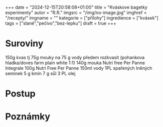 
+++
date = "2024-12-15T20:58:08+01:00"
title = "Kváskove bagetky  experimenty"
autor = "R.R."
imgsrc = "/img/no-image.jpg"
imghref = "/recepty/"
imgname = ""
kategorie = ["přílohy"]
ingredience = ["kvásek"]
tags = ["slané","pečivo","bez-lepku"]
draft = true
+++


# Suroviny
150g kvas tj 75g mouky na 75 g vody předem rozkvasit (pohankova hladka/doves farm plain white 1:1)
140g mouka Nutri free Per Panne Integrale
100g Nutri Free Per Panne
150ml vody
1PL spařených lněných semínek
5 g kmín
7 g sůl
3 PL olej

# Postup
# Poznámky

<!-- --> 